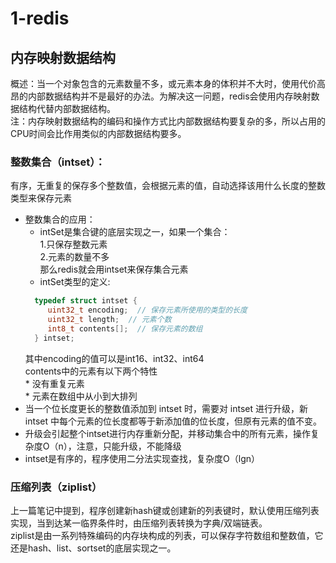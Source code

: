 # 1-redis
##  内存映射数据结构
  概述：当一个对象包含的元素数量不多，或元素本身的体积并不大时，使用代价高昂的内部数据结构并不是最好的办法。为解决这一问题，redis会使用内存映射数据结构代替内部数据结构。   
        注：内存映射数据结构的编码和操作方式比内部数据结构要复杂的多，所以占用的CPU时间会比作用类似的内部数据结构要多。  
###  整数集合（intset）：  
   有序，无重复的保存多个整数值，会根据元素的值，自动选择该用什么长度的整数类型来保存元素  
 * 整数集合的应用：  
    *  intSet是集合键的底层实现之一，如果一个集合：   
       1.只保存整数元素  
       2.元素的数量不多  
     那么redis就会用intset来保存集合元素   
    *  intSet类型的定义:   
    ```C
      typedef struct intset {   
         uint32_t encoding;  // 保存元素所使用的类型的长度    
         uint32_t length;  // 元素个数     
         int8_t contents[];  // 保存元素的数组   
      } intset;   
    ```     
     其中encoding的值可以是int16、int32、int64   
     contents中的元素有以下两个特性     
        * 没有重复元素  
        * 元素在数组中从小到大排列  
 * 当一个位长度更长的整数值添加到 intset 时，需要对 intset 进行升级，新 intset 中每个元素的位长度都等于新添加值的位长度，但原有元素的值不变。  
 * 升级会引起整个intset进行内存重新分配，并移动集合中的所有元素，操作复杂度O（n），注意，只能升级，不能降级  
 * intset是有序的，程序使用二分法实现查找，复杂度O（lgn）  

### 压缩列表（ziplist）   
   上一篇笔记中提到，程序创建新hash键或创建新的列表键时，默认使用压缩列表实现，当到达某一临界条件时，由压缩列表转换为字典/双端链表。     
   ziplist是由一系列特殊编码的内存块构成的列表，可以保存字符数组和整数值，它还是hash、list、sortset的底层实现之一。
        
